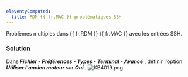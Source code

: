 ```yaml
---
eleventyComputed:
  title: RDM {{ fr.MAC }} problématiques SSH
---
```

Problèmes multiples dans {{ fr.RDM }} {{ fr.MAC }} avec les entrées SSH. 
### Solution 
Dans ***Fichier - Préférences - Types - Terminal - Avancé*** , définir l'option ***Utiliser l'ancien moteur*** sur ***Oui*** . 
![KB4019.png](/img/fr/kb/KB4019.png) 

